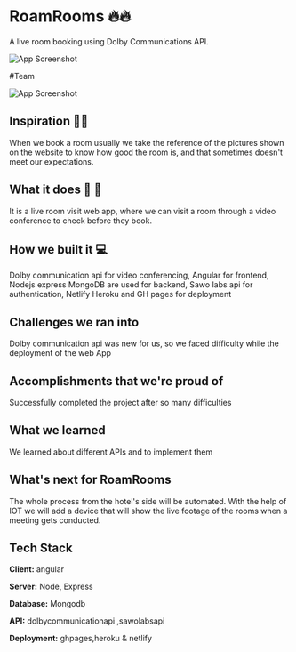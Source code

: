 
# RoamRooms 🔥🔥
A live room booking using Dolby Communications API.

![App Screenshot](https://via.placeholder.com/468x300?text=App+Screenshot+Here)

#Team

![App Screenshot](https://via.placeholder.com/468x300?text=App+Screenshot+Here)

## Inspiration 🌟🌟
When we book a room usually we take the reference of the pictures shown on the website to know how good the room is, and that sometimes doesn't meet our expectations.

## What it does 🚀 🚀
It is a live room visit web app, where we can visit a room through a video conference to check before they book.

## How we built it 💻
Dolby communication api for video conferencing, Angular for frontend, Nodejs express MongoDB are used for backend, Sawo labs api for authentication, Netlify Heroku and GH pages for deployment

## Challenges we ran into
Dolby communication api was new for us, so we faced difficulty while the deployment of the web App

## Accomplishments that we're proud of
Successfully completed the project after so many difficulties

## What we learned
We learned about different APIs and to implement them

## What's next for RoamRooms
The whole process from the hotel's side will be automated. With the help of IOT we will add a device that will show the live footage of the rooms when a meeting gets conducted.

## Tech Stack

**Client:** angular 

**Server:** Node, Express

**Database:** Mongodb

**API:** dolbycommunicationapi ,sawolabsapi

**Deployment:** ghpages,heroku & netlify


